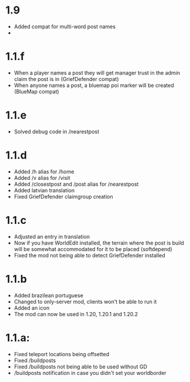 
# 1.9
- Added compat for multi-word post names
- 

# 1.1.f
- When a player names a post they will get manager trust in the admin claim the post is in (GriefDefender compat)
- When anyone names a post, a bluemap poi marker will be created (BlueMap compat)

# 1.1.e
- Solved debug code in /nearestpost

# 1.1.d
- Added /h alias for /home
- Added /v alias for /visit
- Added /closestpost and /post alias for /nearestpost
- Added latvian translation
- Fixed GriefDefender claimgroup creation

# 1.1.c
- Adjusted an entry in translation
- Now if you have WorldEdit installed, the terrain where the post is build will be somewhat accommodated for it to be placed (softdepend)
- Fixed the mod not being able to detect GriefDefender installed

# 1.1.b
- Added brazilean portuguese
- Changed to only-server mod, clients won't be able to run it
- Added an icon
- The mod can now be used in 1.20, 1.20.1 and 1.20.2

# 1.1.a:
- Fixed teleport locations being offsetted
- Fixed /buildposts
- Fixed /buildposts not being able to be used without GD
- /buildposts notification in case you didn't set your worldborder

